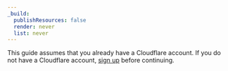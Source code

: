 ```yaml
---
_build:
  publishResources: false
  render: never
  list: never
---
```


This guide assumes that you already have a Cloudflare account. If you do not have a Cloudflare account, [sign up](https://dash.cloudflare.com/sign-up/workers-and-pages) before continuing.